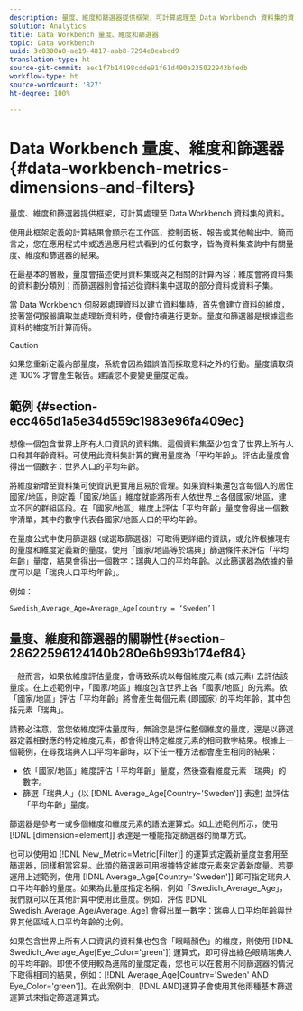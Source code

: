 ```yaml
---
description: 量度、維度和篩選器提供框架，可計算處理至 Data Workbench 資料集的資料。
solution: Analytics
title: Data Workbench 量度、維度和篩選器
topic: Data workbench
uuid: 3c0300a0-ae19-4817-aab8-7294e0eabdd9
translation-type: ht
source-git-commit: aec1f7b14198cdde91f61d490a235022943bfedb
workflow-type: ht
source-wordcount: '827'
ht-degree: 100%

---
```



# Data Workbench 量度、維度和篩選器{#data-workbench-metrics-dimensions-and-filters}

量度、維度和篩選器提供框架，可計算處理至 Data Workbench 資料集的資料。

使用此框架定義的計算結果會顯示在工作區、控制面板、報告或其他輸出中。簡而言之，您在應用程式中或透過應用程式看到的任何數字，皆為資料集查詢中有關量度、維度和篩選器的結果。

在最基本的層級，量度會描述使用資料集或與之相關的計算內容；維度會將資料集的資料劃分類別；而篩選器則會描述從資料集中選取的部分資料或資料子集。

當 Data Workbench 伺服器處理資料以建立資料集時，首先會建立資料的維度，接著當伺服器讀取並處理新資料時，便會持續進行更新。量度和篩選器是根據這些資料的維度所計算而得。

>[!CAUTION]
>
>如果您重新定義內部量度，系統會因為錯誤值而採取意料之外的行動。量度讀取須達 100% 才會產生報告。建議您不要變更量度定義。

## 範例 {#section-ecc465d1a5e34d559c1983e96fa409ec}

想像一個包含世界上所有人口資訊的資料集。這個資料集至少包含了世界上所有人口和其年齡資料。可使用此資料集計算的實用量度為「平均年齡」。評估此量度會得出一個數字：世界人口的平均年齡。

將維度新增至資料集可使資訊更實用且易於管理。如果資料集還包含每個人的居住國家/地區，則定義「國家/地區」維度就能將所有人依世界上各個國家/地區，建立不同的群組區段。在「國家/地區」維度上評估「平均年齡」量度會得出一個數字清單，其中的數字代表各國家/地區人口的平均年齡。

在量度公式中使用篩選器 (或選取篩選器）可取得更詳細的資訊，或允許根據現有的量度和維度定義新的量度。使用「國家/地區等於瑞典」篩選條件來評估「平均年齡」量度，結果會得出一個數字：瑞典人口的平均年齡。以此篩選器為依據的量度可以是「瑞典人口平均年齡」。

例如：

```
Swedish_Average_Age=Average_Age[country = ‘Sweden’]
```

## 量度、維度和篩選器的關聯性{#section-28622596124140b280e6b993b174ef84}

一般而言，如果依維度評估量度，會導致系統以每個維度元素 (或元素) 去評估該量度。在上述範例中，「國家/地區」維度包含世界上各「國家/地區」的元素。依「國家/地區」評估「平均年齡」將會產生每個元素 (即國家) 的平均年齡，其中包括元素「瑞典」。

請務必注意，當您依維度評估量度時，無論您是評估整個維度的量度，還是以篩選器定義相對應的特定維度元素，都會得出特定維度元素的相同數字結果。根據上一個範例，在尋找瑞典人口平均年齡時，以下任一種方法都會產生相同的結果：

* 依「國家/地區」維度評估「平均年齡」量度，然後查看維度元素「瑞典」的數字。
* 篩選「瑞典人」(以 [!DNL Average_Age[Country=&#39;Sweden&#39;]] 表達) 並評估「平均年齡」量度。

篩選器是參考一或多個維度和維度元素的語法運算式。如上述範例所示，使用 [!DNL [dimension=element]] 表達是一種能指定篩選器的簡單方式。

也可以使用如 [!DNL New_Metric=Metric[Filter]] 的運算式定義新量度並套用至篩選器，同樣相當容易。此類的篩選器可用根據特定維度元素來定義新度量。若要運用上述範例，使用 [!DNL Average_Age[Country=&#39;Sweden&#39;]] 即可指定瑞典人口平均年齡的量度。如果為此量度指定名稱，例如「Swedich_Average_Age」，我們就可以在其他計算中使用此量度。例如，評估 [!DNL Swedish_Average_Age/Average_Age] 會得出單一數字：瑞典人口平均年齡與世界其他區域人口平均年齡的比例。

如果包含世界上所有人口資訊的資料集也包含「眼睛顏色」的維度，則使用 [!DNL Swedich_Average_Age[Eye_Color=&#39;green&#39;]] 運算式，即可得出綠色眼睛瑞典人的平均年齡。即使不使用較為進階的量度定義，您也可以在套用不同篩選器的情況下取得相同的結果，例如：[!DNL Average_Age[Country=&#39;Sweden&#39; AND Eye_Color=&#39;green&#39;]]。在此案例中，[!DNL AND]運算子會使用其他兩種基本篩選運算式來指定篩選運算式。
